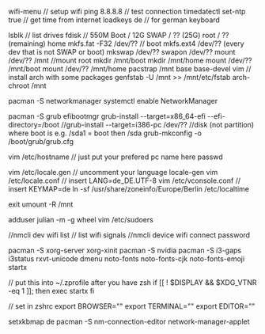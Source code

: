wifi-menu // setup wifi
ping 8.8.8.8 // test connection
timedatectl set-ntp true // get time from internet
loadkeys de // for german keyboard

lsblk // list drives
fdisk // 550M Boot / 12G SWAP / ?? (25G) root / ?? (remaining) home
mkfs.fat -F32 /dev/?? // boot
mkfs.ext4 /dev/?? (every dev that is not SWAP or boot)
mkswap /dev/??
swapon /dev/??
mount /dev/?? /mnt  //mount root
mkdir /mnt/boot
mkdir /mnt/home
mount /dev/?? /mnt/boot
mount /dev/?? /mnt/home
pacstrap /mnt base base-devel vim // install arch with some packages
genfstab -U /mnt >> /mnt/etc/fstab
arch-chroot /mnt

pacman -S networkmanager
systemctl enable NetworkManager

pacman -S grub efibootmgr
grub-install --target=x86_64-efi --efi-directory=/boot //grub-install --target=i386-pc /dev/?? //disk (not partition) where boot is e.g. /sda1 = boot then /sda
grub-mkconfig -o /boot/grub/grub.cfg

vim /etc/hostname // just put your prefered pc name here
passwd

vim /etc/locale.gen // uncomment your language
locale-gen
vim /etc/locale.conf // insert LANG=de_DE.UTF-8
vim /etc/vconsole.conf // insert KEYMAP=de
ln -sf /usr/share/zoneinfo/Europe/Berlin /etc/localtime

exit
umount -R /mnt


adduser julian -m -g wheel
vim /etc/sudoers

//nmcli dev wifi list // list wifi signals
//nmcli device wifi connect <SSID> password <PW>

pacman -S xorg-server xorg-xinit
pacman -S nvidia
pacman -S i3-gaps i3status rxvt-unicode dmenu noto-fonts noto-fonts-cjk noto-fonts-emoji
startx

// put this into ~/.zprofile after you have zsh
if [[ ! $DISPLAY && $XDG_VTNR -eq 1 ]]; then
  exec startx
fi


// set in zshrc
export BROWSER=""
export TERMINAL=""
export EDITOR=""



setxkbmap de
pacman -S nm-connection-editor network-manager-applet